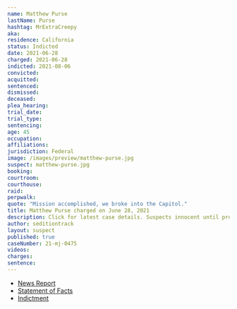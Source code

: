 ```yaml
---
name: Matthew Purse
lastName: Purse
hashtag: MrExtraCreepy
aka:
residence: California
status: Indicted
date: 2021-06-28
charged: 2021-06-28
indicted: 2021-08-06
convicted:
acquitted:
sentenced:
dismissed:
deceased:
plea_hearing:
trial_date:
trial_type:
sentencing:
age: 45
occupation:
affiliations:
jurisdiction: Federal
image: /images/preview/matthew-purse.jpg
suspect: matthew-purse.jpg
booking:
courtroom:
courthouse:
raid:
perpwalk:
quote: "Mission accomplished, we broke into the Capitol."
title: Matthew Purse charged on June 28, 2021
description: Click for latest case details. Suspects innocent until proven guilty.
author: seditiontrack
layout: suspect
published: true
caseNumber: 21-mj-0475
videos:
charges:
sentence:
---
```

- [News Report](https://abcnews.go.com/Politics/wireStory/california-man-charged-raiding-capitol-posing-press-78775394)
- [Statement of Facts](https://www.justice.gov/usao-dc/case-multi-defendant/file/1410621/download)
- [Indictment](https://extremism.gwu.edu/sites/g/files/zaxdzs2191/f/Matthew%20Thomas%20Purse%20Indictment.pdf)
